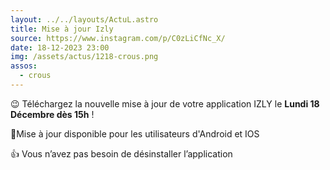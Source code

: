 ```yaml
---
layout: ../../layouts/ActuL.astro
title: Mise à jour Izly
source: https://www.instagram.com/p/C0zLiCfNc_X/
date: 18-12-2023 23:00
img: /assets/actus/1218-crous.png
assos:
  - crous
---
```


😉 Téléchargez la nouvelle mise à jour de votre application IZLY le __Lundi 18 Décembre dès 15h__ !

📱Mise à jour disponible pour les utilisateurs d'Android et IOS

👍 Vous n’avez pas besoin de désinstaller l’application